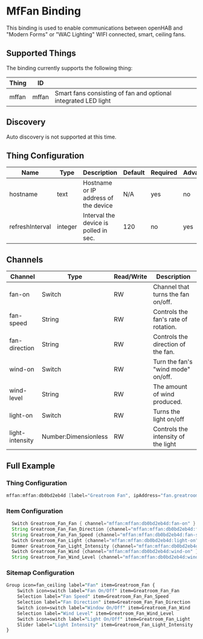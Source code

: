 # MfFan Binding

This binding is used to enable communications between openHAB and "Modern Forms" or "WAC Lighting" WIFI connected, smart, ceiling fans.

## Supported Things

The binding currently supports the following thing:

| Thing         | ID          |                                                                |
|---------------|-------------|----------------------------------------------------------------|
| mffan         | mffan       | Smart fans consisting of fan and optional integrated LED light |

## Discovery

Auto discovery is not supported at this time.

## Thing Configuration

| Name            | Type    | Description                           | Default | Required | Advanced |
|-----------------|---------|---------------------------------------|---------|----------|----------|
| hostname        | text    | Hostname or IP address of the device  | N/A     | yes      | no       |
| refreshInterval | integer | Interval the device is polled in sec. | 120     | no       | yes      |

## Channels

| Channel          | Type                  | Read/Write | Description                         |
|------------------|------------------------|------------|-------------------------------------|
| fan-on           | Switch                 | RW         | Channel that turns the fan on/off.  |
| fan-speed        | String                 | RW         | Controls the fan's rate of rotation.|
| fan-direction    | String                 | RW         | Controls the direction of the fan.  |
| wind-on          | Switch                 | RW         | Turn the fan's "wind mode" on/off.  |
| wind-level       | String                 | RW         | The amount of wind produced.        |
| light-on         | Switch                 | RW         | Turns the light on/off              |
| light-intensity  | Number:Dimensionless   | RW         | Controls the intensity of the light |

## Full Example

### Thing Configuration

```java
mffan:mffan:db0bd2eb4d [label="Greatroom Fan", ipAddress="fan.greatroom.local", pollingPeriod = "120"]
```

### Item Configuration

```java
  Switch Greatroom_Fan_Fan { channel="mffan:mffan:db0bd2eb4d:fan-on" }
  String Greatroom_Fan_Fan_Direction {channel="mffan:mffan:db0bd2eb4d:fan-direction" }
  String Greatroom_Fan_Fan_Speed {channel="mffan:mffan:db0bd2eb4d:fan-speed" }
  Switch Greatroom_Fan_Light {channel="mffan:mffan:db0bd2eb4d:light-on" }
  Dimmer Greatroom_Fan_Light_Intensity {channel="mffan:mffan:db0bd2eb4d:light-intensity" }
  Switch Greatroom_Fan_Wind {channel="mffan:mffan:db0bd2eb4d:wind-on" }
  String Greatroom_Fan_Wind_Level {channel="mffan:mffan:db0bd2eb4d:wind-level" }
```

### Sitemap Configuration

```perl
Group icon=fan_ceiling label="Fan" item=Greatroom_Fan {
    Switch icon=switch label="Fan On/Off" item=Greatroom_Fan_Fan
    Selection label="Fan Speed" item=Greatroom_Fan_Fan_Speed
    Selection label="Fan Direction" item=Greatroom_Fan_Fan_Direction
    Switch icon=switch label="Window On/Off" item=Greatroom_Fan_Wind
    Selection label="Wind Level" item=Greatroom_Fan_Wind_Level
    Switch icon=switch label="Light On/Off" item=Greatroom_Fan_Light
    Slider label="Light Intensity" item=Greatroom_Fan_Light_Intensity
}
```
